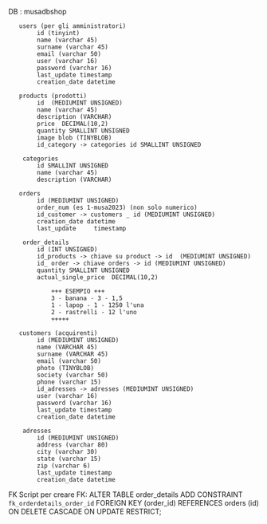 DB  : musadbshop

       users (per gli amministratori)
            id (tinyint)
            name (varchar 45)
            surname (varchar 45)
            email (varchar 50)
            user (varchar 16)
            password (varchar 16)
            last_update timestamp
            creation_date datetime
            
       products (prodotti)
            id  (MEDIUMINT UNSIGNED)
            name (varchar 45)
            description (VARCHAR)
            price  DECIMAL(10,2)
            quantity SMALLINT UNSIGNED
            image blob (TINYBLOB)
            id_category -> categories id SMALLINT UNSIGNED

        categories
            id SMALLINT UNSIGNED
            name (varchar 45)
            description (VARCHAR)

       orders
            id (MEDIUMINT UNSIGNED)
            order_num (es 1-musa2023) (non solo numerico)
            id_customer -> customers _ id (MEDIUMINT UNSIGNED)
            creation_date datetime
            last_update     timestamp

        order_details
            id (INT UNSIGNED)
            id_products -> chiave su product -> id  (MEDIUMINT UNSIGNED)
            id_ order -> chiave orders -> id (MEDIUMINT UNSIGNED)
            quantity SMALLINT UNSIGNED
            actual_single_price  DECIMAL(10,2)

                +++ ESEMPIO +++
                3 - banana - 3 - 1,5
                1 - lapop - 1 - 1250 l'una
                2 - rastrelli - 12 l'uno
                +++++

       customers (acquirenti)
            id (MEDIUMINT UNSIGNED)
            name (VARCHAR 45)
            surname (VARCHAR 45)
            email (varchar 50)
            photo (TINYBLOB)
            society (varchar 50)
            phone (varchar 15)
            id_adresses -> adresses (MEDIUMINT UNSIGNED)
            user (varchar 16)
            password (varchar 16)
            last_update timestamp
            creation_date datetime

        adresses
            id (MEDIUMINT UNSIGNED)
            address (varchar 80)
            city (varchar 30)
            state (varchar 15)
            zip (varchar 6)
            last_update timestamp
            creation_date datetime


FK
Script per creare FK:
    ALTER TABLE order_details ADD CONSTRAINT `fk_orderdetails_order_id`
    FOREIGN KEY (order_id) REFERENCES orders (id)
    ON DELETE CASCADE
    ON UPDATE RESTRICT;